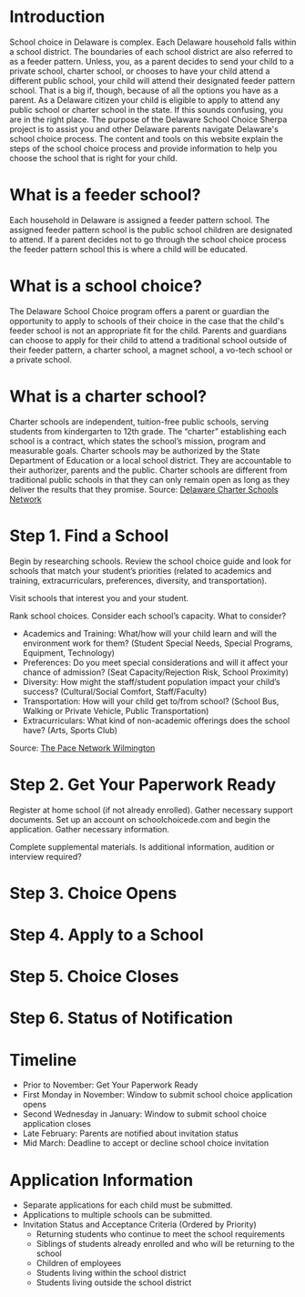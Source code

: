 # Introduction

School choice in Delaware is complex. Each Delaware household falls within a school district. The boundaries of each school district are also referred to as a feeder pattern. Unless, you, as a parent decides to send your child to a private school, charter school, or chooses to have your child attend a different public school, your child will attend their designated feeder pattern school. That is a big if, though, because of all the options you have as a parent. As a Delaware citizen your child is eligible to apply to attend any public school or charter school in the state. If this sounds confusing, you are in the right place. The purpose of the Delaware School Choice Sherpa project is to assist you and other Delaware parents navigate Delaware's school choice process. The content and tools  on this website explain the steps of the school choice process and provide information to help you choose the school that is right for your child. 

# What is a feeder school?

Each household in Delaware is assigned a feeder pattern school. The assigned feeder pattern school is the public school children are designated to attend. If a parent decides not to go through the school choice process the feeder pattern school this is where a child will be educated.

# What is a school choice?

The Delaware School Choice program offers a parent or guardian the opportunity to apply to schools of their choice in the case that the child's feeder school is not an appropriate fit for the child. Parents and guardians can choose to apply for their child to attend a traditional school outside of their feeder pattern, a charter school, a magnet school, a vo-tech school or a private school.

# What is a charter school? 
Charter schools are independent, tuition-free public schools, serving students from kindergarten to 12th grade. The “charter” establishing each school is a contract, which states the school’s mission, program and measurable goals. Charter schools may be authorized by the State Department of Education or a local school district. They are accountable to their authorizer, parents and the public. Charter schools are different from traditional public schools in that they can only remain open as long as they deliver the results that they promise.
Source: [Delaware Charter Schools Network](http://www.decharternetwork.org/About-Us/What-is-a-Charter-School)

# Step 1. Find a School

Begin by researching schools. Review the school choice guide and look for schools that match your student’s priorities (related to academics and training, extracurriculars, preferences, diversity, and transportation). 

Visit schools that interest you and your student.

Rank school choices. Consider each school’s capacity. What to consider?
- Academics and Training: What/how will your child learn and will the environment work for them? (Student Special Needs, Special Programs, Equipment, Technology) 
- Preferences: Do you meet special considerations and will it affect your chance of admission? (Seat Capacity/Rejection Risk, School Proximity)
- Diversity: How might the staff/student population impact your child’s success? (Cultural/Social Comfort, Staff/Faculty)
- Transportation: How will your child get to/from school? (School Bus, Walking or Private Vehicle, Public Transportation)
- Extracurriculars: What kind of non-academic offerings does the school have? (Arts, Sports Club) 

Source: [The Pace Network Wilmington](http://pacewilmington.nationbuilder.com/)

# Step 2. Get Your Paperwork Ready

Register at home school (if not already enrolled). Gather necessary support documents.
Set up an account on schoolchoicede.com and begin the application. Gather necessary information.

Complete supplemental materials. Is additional information, audition or interview required?


# Step 3. Choice Opens



# Step 4. Apply to a School



# Step 5. Choice Closes



# Step 6. Status of Notification



# Timeline

* Prior to November: Get Your Paperwork Ready
* First Monday in November: Window to submit school choice application opens
* Second Wednesday in January: Window to submit school choice application closes
* Late February: Parents are notified about invitation status
* Mid March: Deadline to accept or decline school choice invitation

# Application Information

* Separate applications for each child must be submitted. 
* Applications to multiple schools can be submitted.
* Invitation Status and Acceptance Criteria (Ordered by Priority)
  * Returning students who continue to meet the school requirements
  * Siblings of students already enrolled and who will be returning to the school
  * Children of employees
  * Students living within the school district
  * Students living outside the school district


